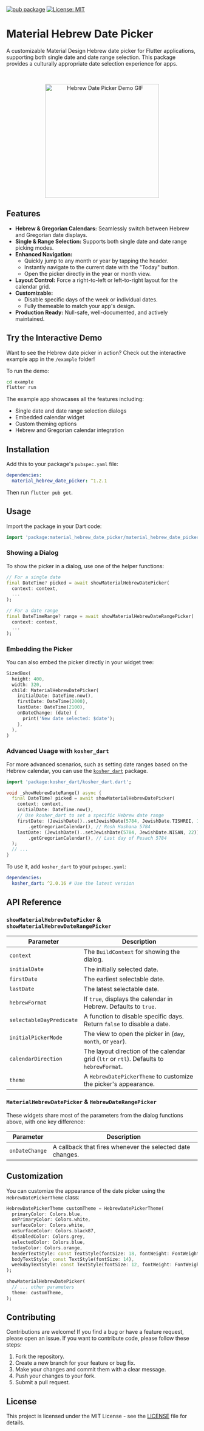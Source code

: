 [![pub package](https://img.shields.io/pub/v/material_hebrew_date_picker.svg)](https://pub.dev/packages/material_hebrew_date_picker)
[![License: MIT](https://img.shields.io/badge/License-MIT-yellow.svg)](https://opensource.org/licenses/MIT)

# Material Hebrew Date Picker

A customizable Material Design Hebrew date picker for Flutter applications, supporting both single date and date range selection. This package provides a culturally appropriate date selection experience for apps.

<br/>

<!-- Insert a GIF of the date picker in action here -->
<p align="center">
  <img src="img.png" width="300" alt="Hebrew Date Picker Demo GIF">
</p>

## Features

- **Hebrew & Gregorian Calendars:** Seamlessly switch between Hebrew and Gregorian date displays.
- **Single & Range Selection:** Supports both single date and date range picking modes.
- **Enhanced Navigation:**
    - Quickly jump to any month or year by tapping the header.
    - Instantly navigate to the current date with the "Today" button.
    - Open the picker directly in the year or month view.
- **Layout Control:** Force a right-to-left or left-to-right layout for the calendar grid.
- **Customizable:**
    - Disable specific days of the week or individual dates.
    - Fully themeable to match your app's design.
- **Production Ready:** Null-safe, well-documented, and actively maintained.

## Try the Interactive Demo

Want to see the Hebrew date picker in action? Check out the interactive example app in the `/example` folder! 

To run the demo:

```bash
cd example
flutter run
```

The example app showcases all the features including:
- Single date and date range selection dialogs
- Embedded calendar widget
- Custom theming options
- Hebrew and Gregorian calendar integration

## Installation

Add this to your package's `pubspec.yaml` file:

```yaml
dependencies:
  material_hebrew_date_picker: ^1.2.1
```

Then run `flutter pub get`.

## Usage

Import the package in your Dart code:

```dart
import 'package:material_hebrew_date_picker/material_hebrew_date_picker.dart';
```

### Showing a Dialog

To show the picker in a dialog, use one of the helper functions:

```dart
// For a single date
final DateTime? picked = await showMaterialHebrewDatePicker(
  context: context,
  ...
);

// For a date range
final DateTimeRange? range = await showMaterialHebrewDateRangePicker(
  context: context,
  ...
);
```

### Embedding the Picker

You can also embed the picker directly in your widget tree:

```dart
SizedBox(
  height: 400,
  width: 320,
  child: MaterialHebrewDatePicker(
    initialDate: DateTime.now(),
    firstDate: DateTime(2000),
    lastDate: DateTime(2100),
    onDateChange: (date) {
      print('New date selected: $date');
    },
  ),
)
```

### Advanced Usage with `kosher_dart`

For more advanced scenarios, such as setting date ranges based on the Hebrew calendar, you can use the [`kosher_dart`](https://pub.dev/packages/kosher_dart) package.

```dart
import 'package:kosher_dart/kosher_dart.dart';

void _showHebrewDateRange() async {
  final DateTime? picked = await showMaterialHebrewDatePicker(
    context: context,
    initialDate: DateTime.now(),
    // Use kosher_dart to set a specific Hebrew date range
    firstDate: (JewishDate()..setJewishDate(5784, JewishDate.TISHREI, 1))
        .getGregorianCalendar(), // Rosh Hashana 5784
    lastDate: (JewishDate()..setJewishDate(5784, JewishDate.NISAN, 22))
        .getGregorianCalendar(), // Last day of Pesach 5784
  );
  // ...
}
```

To use it, add `kosher_dart` to your `pubspec.yaml`:

```yaml
dependencies:
  kosher_dart: ^2.0.16 # Use the latest version
```

## API Reference

### `showMaterialHebrewDatePicker` & `showMaterialHebrewDateRangePicker`

| Parameter                | Description                                                                                             |
| ------------------------ | ------------------------------------------------------------------------------------------------------- |
| `context`                | The `BuildContext` for showing the dialog.                                                              |
| `initialDate`            | The initially selected date.                                                                            |
| `firstDate`              | The earliest selectable date.                                                                           |
| `lastDate`               | The latest selectable date.                                                                             |
| `hebrewFormat`           | If `true`, displays the calendar in Hebrew. Defaults to `true`.                                         |
| `selectableDayPredicate` | A function to disable specific days. Return `false` to disable a date.                                  |
| `initialPickerMode`      | The view to open the picker in (`day`, `month`, or `year`).                                             |
| `calendarDirection`      | The layout direction of the calendar grid (`ltr` or `rtl`). Defaults to `hebrewFormat`.                 |
| `theme`                  | A `HebrewDatePickerTheme` to customize the picker's appearance.                                         |

### `MaterialHebrewDatePicker` & `HebrewDateRangePicker`

These widgets share most of the parameters from the dialog functions above, with one key difference:

| Parameter      | Description                                                    |
| -------------- | -------------------------------------------------------------- |
| `onDateChange` | A callback that fires whenever the selected date changes.      |


## Customization

You can customize the appearance of the date picker using the `HebrewDatePickerTheme` class:

```dart
HebrewDatePickerTheme customTheme = HebrewDatePickerTheme(
  primaryColor: Colors.blue,
  onPrimaryColor: Colors.white,
  surfaceColor: Colors.white,
  onSurfaceColor: Colors.black87,
  disabledColor: Colors.grey,
  selectedColor: Colors.blue,
  todayColor: Colors.orange,
  headerTextStyle: const TextStyle(fontSize: 18, fontWeight: FontWeight.bold),
  bodyTextStyle: const TextStyle(fontSize: 14),
  weekdayTextStyle: const TextStyle(fontSize: 12, fontWeight: FontWeight.bold),
);

showMaterialHebrewDatePicker(
  // ... other parameters
  theme: customTheme,
);
```

## Contributing

Contributions are welcome! If you find a bug or have a feature request, please open an issue. If you want to contribute code, please follow these steps:

1.  Fork the repository.
2.  Create a new branch for your feature or bug fix.
3.  Make your changes and commit them with a clear message.
4.  Push your changes to your fork.
5.  Submit a pull request.

## License

This project is licensed under the MIT License - see the [LICENSE](LICENSE) file for details.
